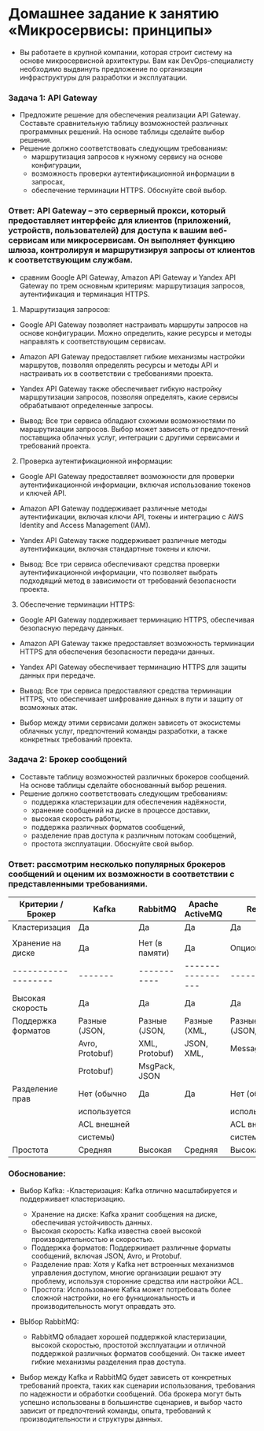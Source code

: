 # Домашнее задание к занятию «Микросервисы: принципы»
- Вы работаете в крупной компании, которая строит систему на основе микросервисной архитектуры. Вам как DevOps-специалисту необходимо выдвинуть предложение по организации инфраструктуры для разработки и эксплуатации.
### Задача 1: API Gateway
- Предложите решение для обеспечения реализации API Gateway. Составьте сравнительную таблицу возможностей различных программных решений. На основе таблицы сделайте выбор решения.
- Решение должно соответствовать следующим требованиям:
  - маршрутизация запросов к нужному сервису на основе конфигурации,
  - возможность проверки аутентификационной информации в запросах,
  - обеспечение терминации HTTPS.
Обоснуйте свой выбор.
### Ответ: API Gateway – это серверный прокси, который предоставляет интерфейс для клиентов (приложений, устройств, пользователей) для доступа к вашим веб-сервисам или микросервисам. Он выполняет функцию шлюза, контролируя и маршрутизируя запросы от клиентов к соответствующим службам.
- сравним Google API Gateway, Amazon API Gateway и Yandex API Gateway по трем основным критериям: маршрутизация запросов, аутентификация и терминация HTTPS.

1. Маршрутизация запросов:
- Google API Gateway позволяет настраивать маршруты запросов на основе конфигурации. Можно определить, какие ресурсы и методы направлять к соответствующим сервисам.
- Amazon API Gateway предоставляет гибкие механизмы настройки маршрутов, позволяя определять ресурсы и методы API и настраивать их в соответствии с требованиями проекта.
- Yandex API Gateway также обеспечивает гибкую настройку маршрутизации запросов, позволяя определять, какие сервисы обрабатывают определенные запросы.

- Вывод: Все три сервиса обладают схожими возможностями по маршрутизации запросов. Выбор может зависеть от предпочтений поставщика облачных услуг, интеграции с другими сервисами и требований проекта.
2. Проверка аутентификационной информации:
- Google API Gateway предоставляет возможности для проверки аутентификационной информации, включая использование токенов и ключей API.
- Amazon API Gateway поддерживает различные методы аутентификации, включая ключи API, токены и интеграцию с AWS Identity and Access Management (IAM).
- Yandex API Gateway также поддерживает различные методы аутентификации, включая стандартные токены и ключи.

- Вывод: Все три сервиса обеспечивают средства проверки аутентификационной информации, что позволяет выбрать подходящий метод в зависимости от требований безопасности проекта.
3. Обеспечение терминации HTTPS:
- Google API Gateway поддерживает терминацию HTTPS, обеспечивая безопасную передачу данных.
- Amazon API Gateway также предоставляет возможность терминации HTTPS для обеспечения безопасности передачи данных.
- Yandex API Gateway обеспечивает терминацию HTTPS для защиты данных при передаче.

- Вывод: Все три сервиса предоставляют средства терминации HTTPS, что обеспечивает шифрование данных в пути и защиту от возможных атак.
- Выбор между этими сервисами должен зависеть от экосистемы облачных услуг, предпочтений команды разработки, а также конкретных требований проекта.
### Задача 2: Брокер сообщений
- Составьте таблицу возможностей различных брокеров сообщений. На основе таблицы сделайте обоснованный выбор решения.
- Решение должно соответствовать следующим требованиям:
  - поддержка кластеризации для обеспечения надёжности,
  - хранение сообщений на диске в процессе доставки,
  - высокая скорость работы,
  - поддержка различных форматов сообщений,
  - разделение прав доступа к различным потокам сообщений,
  - простота эксплуатации.
Обоснуйте свой выбор.
### Ответ: рассмотрим несколько популярных брокеров сообщений и оценим их возможности в соответствии с представленными требованиями.
| Критерии / Брокер |	Kafka	| RabbitMQ	| Apache ActiveMQ |	Redis |	NATS|
|-------------------|-------|-----------|-----------------|-------|-----|
| Кластеризация     |	Да    |	Да        |	Да              |	Да	  |Да   |
|                   |       |      |    |    |   |
|Хранение на диске	|Да |	Нет (в памяти)|	Да	|Опционально|	Нет (в памяти)|
|-------------------|-------|-----------|-----------------|-------|-----|
|Высокая скорость |	Да |	Да |	Да |	Да |	Да |
|Поддержка форматов |	Разные (JSON,|	Разные (JSON,|	Разные (XML,|	Разные (JSON,|	Разные (JSON,|
|	            |Avro, Protobuf)|	XML, Protobuf)|	JSON, XML, |	MessagePack,|	Protocol Buffers|
|		|	Protobuf)|	MsgPack, JSON |            |                |         |	
|Разделение прав |	Нет (обычно |	  Да|	          Да|	    Нет (обычно|	    Да|
|       	|используется|		|	                   |используется|     |                 |	
|      	         |ACL внешней |		|             |	ACL внешней|     |       |    	
|       	|системы) |		|	|     системы) |                |       |	
|Простота	|Средняя |	Высокая|	Средняя|	Высокая|	Высокая|

### Обоснование:
- Выбор Kafka:
  -Кластеризация: Kafka отлично масштабируется и поддерживает кластеризацию.
  - Хранение на диске: Kafka хранит сообщения на диске, обеспечивая устойчивость данных.
  - Высокая скорость: Kafka известна своей высокой производительностью и скоростью.
  - Поддержка форматов: Поддерживает различные форматы сообщений, включая JSON, Avro, и Protobuf.
  - Разделение прав: Хотя у Kafka нет встроенных механизмов управления доступом, многие организации решают эту проблему, используя сторонние средства или настройки ACL.
  - Простота: Использование Kafka может потребовать более сложной настройки, но его функциональность и производительность могут оправдать это.
    
- ВЫбор RabbitMQ:
  - RabbitMQ обладает хорошей поддержкой кластеризации, высокой скоростью, простотой эксплуатации и отличной поддержкой различных форматов сообщений. Он также имеет гибкие механизмы разделения прав доступа.

- Выбор между Kafka и RabbitMQ будет зависеть от конкретных требований проекта, таких как сценарии использования, требования по надежности и обработки сообщений.
Оба брокера могут быть успешно использованы в большинстве сценариев, и выбор часто зависит от предпочтений команды, опыта, требований к производительности и структуры данных.


